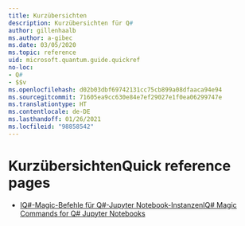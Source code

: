 ```yaml
---
title: Kurzübersichten
description: Kurzübersichten für Q#
author: gillenhaalb
ms.author: a-gibec
ms.date: 03/05/2020
ms.topic: reference
uid: microsoft.quantum.guide.quickref
no-loc:
- Q#
- $$v
ms.openlocfilehash: d02b03dbf69742131cc75cb899a08dfaaca94e94
ms.sourcegitcommit: 71605ea9cc630e84e7ef29027e1f0ea06299747e
ms.translationtype: HT
ms.contentlocale: de-DE
ms.lasthandoff: 01/26/2021
ms.locfileid: "98858542"
---
```

# <a name="quick-reference-pages"></a><span data-ttu-id="d9d73-103">Kurzübersichten</span><span class="sxs-lookup"><span data-stu-id="d9d73-103">Quick reference pages</span></span>

* [<span data-ttu-id="d9d73-104">IQ#-Magic-Befehle für Q#-Jupyter Notebook-Instanzen</span><span class="sxs-lookup"><span data-stu-id="d9d73-104">IQ# Magic Commands for Q# Jupyter Notebooks</span></span>](xref:microsoft.quantum.guide.quickref.iqsharp)
